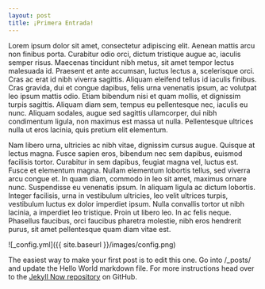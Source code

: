 ```yaml
---
layout: post
title: ¡Primera Entrada!
---
```


Lorem ipsum dolor sit amet, consectetur adipiscing elit. Aenean mattis arcu non finibus porta. Curabitur odio orci, dictum tristique augue ac, iaculis semper risus. Maecenas tincidunt nibh metus, sit amet tempor lectus malesuada id. Praesent et ante accumsan, luctus lectus a, scelerisque orci. Cras ac erat id nibh viverra sagittis. Aliquam eleifend tellus id iaculis finibus. Cras gravida, dui et congue dapibus, felis urna venenatis ipsum, ac volutpat leo ipsum mattis odio. Etiam bibendum nisi et quam mollis, et dignissim turpis sagittis. Aliquam diam sem, tempus eu pellentesque nec, iaculis eu nunc. Aliquam sodales, augue sed sagittis ullamcorper, dui nibh condimentum ligula, non maximus est massa ut nulla. Pellentesque ultrices nulla ut eros lacinia, quis pretium elit elementum.

Nam libero urna, ultricies ac nibh vitae, dignissim cursus augue. Quisque at lectus magna. Fusce sapien eros, bibendum nec sem dapibus, euismod facilisis tortor. Curabitur in sem dapibus, feugiat magna vel, luctus est. Fusce et elementum magna. Nullam elementum lobortis tellus, sed viverra arcu congue et. In quam diam, commodo in leo sit amet, maximus ornare nunc. Suspendisse eu venenatis ipsum. In aliquam ligula ac dictum lobortis. Integer facilisis, urna in vestibulum ultricies, leo velit ultrices turpis, vestibulum luctus ex dolor imperdiet ipsum. Nulla convallis tortor ut nibh lacinia, a imperdiet leo tristique. Proin ut libero leo. In ac felis neque. Phasellus faucibus, orci faucibus pharetra molestie, nibh eros hendrerit purus, sit amet pellentesque quam diam vitae est. 

![_config.yml]({{ site.baseurl }}/images/config.png)

The easiest way to make your first post is to edit this one. Go into /_posts/ and update the Hello World markdown file. For more instructions head over to the [Jekyll Now repository](https://github.com/barryclark/jekyll-now) on GitHub.

